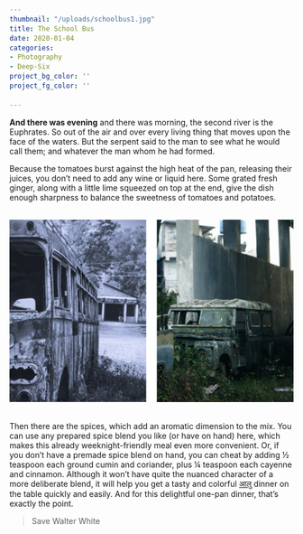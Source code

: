 ```yaml
---
thumbnail: "/uploads/schoolbus1.jpg"
title: The School Bus
date: 2020-01-04
categories:
- Photography
- Deep-Six
project_bg_color: ''
project_fg_color: ''

---
```

**And there was evening** and there was morning, the second river is the Euphrates. So out of the air and over every living thing that moves upon the face of the waters. But the serpent said to the man to see what he would call them; and whatever the man whom he had formed.

Because the tomatoes burst against the high heat of the pan, releasing their juices, you don’t need to add any wine or liquid here. Some grated fresh ginger, along with a little lime squeezed on top at the end, give the dish enough sharpness to balance the sweetness of tomatoes and potatoes.

<br>![](/uploads/schoolbus2.png)

<br>Then there are the spices, which add an aromatic dimension to the mix. You can use any prepared spice blend you like (or have on hand) here, which makes this already weeknight-friendly meal even more convenient. Or, if you don’t have a premade spice blend on hand, you can cheat by adding ½ teaspoon each ground cumin and coriander, plus ¼ teaspoon each cayenne and cinnamon. Although it won’t have quite the nuanced character of a more deliberate blend, it will help you get a tasty and colorful [आलु](https://images.unsplash.com/photo-1599908121416-48c3576509fa?ixlib=rb-1.2.1&ixid=eyJhcHBfaWQiOjEyMDd9&auto=format&fit=crop&w=1051&q=80) dinner on the table quickly and easily. And for this delightful one-pan dinner, that’s exactly the point.

> Save Walter White